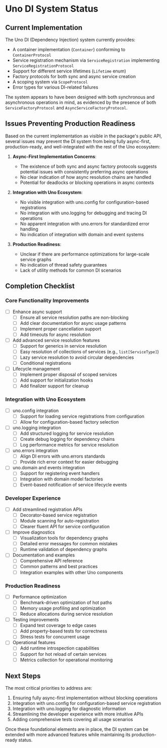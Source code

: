 # Uno DI System Status

## Current Implementation

The Uno DI (Dependency Injection) system currently provides:

- A container implementation (`Container`) conforming to `ContainerProtocol`
- Service registration mechanism via `ServiceRegistration` implementing `ServiceRegistrationProtocol`
- Support for different service lifetimes (`Lifetime` enum)
- Factory protocols for both sync and async service creation
- A scoping system via `ScopeProtocol`
- Error types for various DI-related failures

The system appears to have been designed with both synchronous and asynchronous operations in mind, as evidenced by the presence of both `ServiceFactoryProtocol` and `AsyncServiceFactoryProtocol`.

## Issues Preventing Production Readiness

Based on the current implementation as visible in the package's public API, several issues may prevent the DI system from being fully async-first, production-ready, and well-integrated with the rest of the Uno ecosystem:

1. **Async-First Implementation Concerns**:
   - The existence of both sync and async factory protocols suggests potential issues with consistently preferring async operations
   - No clear indication of how async resolution chains are handled
   - Potential for deadlocks or blocking operations in async contexts

2. **Integration with Uno Ecosystem**:
   - No visible integration with uno.config for configuration-based registrations
   - No integration with uno.logging for debugging and tracing DI operations
   - No apparent integration with uno.errors for standardized error handling
   - No indication of integration with domain and event systems

3. **Production Readiness**:
   - Unclear if there are performance optimizations for large-scale service graphs
   - No indication of thread safety guarantees
   - Lack of utility methods for common DI scenarios

## Completion Checklist

### Core Functionality Improvements

- [ ] Enhance async support
  - [ ] Ensure all service resolution paths are non-blocking
  - [ ] Add clear documentation for async usage patterns
  - [ ] Implement proper cancellation support
  - [ ] Add timeouts for async resolution

- [ ] Add advanced service resolution features
  - [ ] Support for generics in service resolution
  - [ ] Easy resolution of collections of services (e.g., `list[ServiceType]`)
  - [ ] Lazy service resolution to avoid circular dependencies
  - [ ] Conditional registrations

- [ ] Lifecycle management
  - [ ] Implement proper disposal of scoped services
  - [ ] Add support for initialization hooks
  - [ ] Add finalizer support for cleanup

### Integration with Uno Ecosystem

- [ ] uno.config integration
  - [ ] Support for loading service registrations from configuration
  - [ ] Allow for configuration-based factory selection

- [ ] uno.logging integration
  - [ ] Add structured logging for service resolution
  - [ ] Create debug logging for dependency chains
  - [ ] Log performance metrics for service resolution

- [ ] uno.errors integration
  - [ ] Align DI errors with uno.errors standards
  - [ ] Provide rich error context for easier debugging

- [ ] uno.domain and events integration
  - [ ] Support for registering event handlers
  - [ ] Integration with domain model factories
  - [ ] Event-based notification of service lifecycle events

### Developer Experience

- [ ] Add streamlined registration APIs
  - [ ] Decorator-based service registration
  - [ ] Module scanning for auto-registration
  - [ ] Clearer fluent API for service configuration

- [ ] Improve diagnostics
  - [ ] Visualization tools for dependency graphs
  - [ ] Detailed error messages for common mistakes
  - [ ] Runtime validation of dependency graphs

- [ ] Documentation and examples
  - [ ] Comprehensive API reference
  - [ ] Common patterns and best practices
  - [ ] Integration examples with other Uno components

### Production Readiness

- [ ] Performance optimization
  - [ ] Benchmark-driven optimization of hot paths
  - [ ] Memory usage profiling and optimization
  - [ ] Reduce allocations during service resolution

- [ ] Testing improvements
  - [ ] Expand test coverage to edge cases
  - [ ] Add property-based tests for correctness
  - [ ] Stress tests for concurrent usage

- [ ] Operational features
  - [ ] Add runtime introspection capabilities
  - [ ] Support for hot reload of certain services
  - [ ] Metrics collection for operational monitoring

## Next Steps

The most critical priorities to address are:

1. Ensuring fully async-first implementation without blocking operations
2. Integration with uno.config for configuration-based service registration
3. Integration with uno.logging for diagnostic information
4. Streamlining the developer experience with more intuitive APIs
5. Adding comprehensive tests covering all usage scenarios

Once these foundational elements are in place, the DI system can be extended with more advanced features while maintaining its production-ready status.
